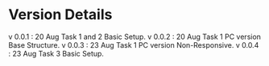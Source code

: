 # Version Details 
v 0.0.1 : 20 Aug Task 1 and 2 Basic Setup.
v 0.0.2 : 20 Aug Task 1 PC version Base Structure.
v 0.0.3 : 23 Aug Task 1 PC version Non-Responsive.
v 0.0.4 : 23 Aug Task 3 Basic Setup.

